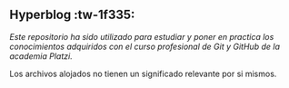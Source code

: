 ## Hyperblog  :tw-1f335: 
*Este repositorio ha sido utilizado para estudiar y poner en practica los conocimientos adquiridos con el curso profesional de Git y GitHub de la academia Platzi.*

Los archivos alojados no tienen un significado relevante por si mismos.